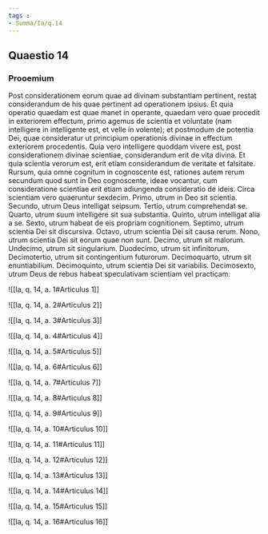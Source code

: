 ```yaml
---
tags : 
- Summa/Ia/q.14
---
```


## Quaestio 14

### Prooemium

Post considerationem eorum quae ad divinam substantiam pertinent, restat considerandum de his quae pertinent ad operationem ipsius. Et quia operatio quaedam est quae manet in operante, quaedam vero quae procedit in exteriorem effectum, primo agemus de scientia et voluntate (nam intelligere in intelligente est, et velle in volente); et postmodum de potentia Dei, quae consideratur ut principium operationis divinae in effectum exteriorem procedentis. Quia vero intelligere quoddam vivere est, post considerationem divinae scientiae, considerandum erit de vita divina. Et quia scientia verorum est, erit etiam considerandum de veritate et falsitate. Rursum, quia omne cognitum in cognoscente est, rationes autem rerum secundum quod sunt in Deo cognoscente, ideae vocantur, cum consideratione scientiae erit etiam adiungenda consideratio de ideis. Circa scientiam vero quaeruntur sexdecim. Primo, utrum in Deo sit scientia. Secundo, utrum Deus intelligat seipsum. Tertio, utrum comprehendat se. Quarto, utrum suum intelligere sit sua substantia. Quinto, utrum intelligat alia a se. Sexto, utrum habeat de eis propriam cognitionem. Septimo, utrum scientia Dei sit discursiva. Octavo, utrum scientia Dei sit causa rerum. Nono, utrum scientia Dei sit eorum quae non sunt. Decimo, utrum sit malorum. Undecimo, utrum sit singularium. Duodecimo, utrum sit infinitorum. Decimotertio, utrum sit contingentium futurorum. Decimoquarto, utrum sit enuntiabilium. Decimoquinto, utrum scientia Dei sit variabilis. Decimosexto, utrum Deus de rebus habeat speculativam scientiam vel practicam.

![[Ia, q. 14, a. 1#Articulus 1]]

![[Ia, q. 14, a. 2#Articulus 2]]

![[Ia, q. 14, a. 3#Articulus 3]]

![[Ia, q. 14, a. 4#Articulus 4]]

![[Ia, q. 14, a. 5#Articulus 5]]

![[Ia, q. 14, a. 6#Articulus 6]]

![[Ia, q. 14, a. 7#Articulus 7]]

![[Ia, q. 14, a. 8#Articulus 8]]

![[Ia, q. 14, a. 9#Articulus 9]]

![[Ia, q. 14, a. 10#Articulus 10]]

![[Ia, q. 14, a. 11#Articulus 11]]

![[Ia, q. 14, a. 12#Articulus 12]]

![[Ia, q. 14, a. 13#Articulus 13]]

![[Ia, q. 14, a. 14#Articulus 14]]

![[Ia, q. 14, a. 15#Articulus 15]]

![[Ia, q. 14, a. 16#Articulus 16]]

